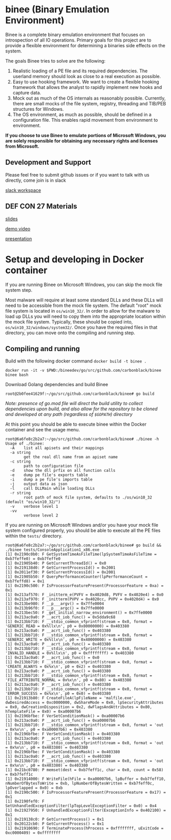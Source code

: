 # binee (Binary Emulation Environment)

Binee is a complete binary emulation environment that focuses on introspection
of all IO operations. Primary goals for this project are to provide a flexible
environment for determining a binaries side effects on the system.

The goals Binee tries to solve are the following:

1. Realistic loading of a PE file and its required dependencies. The userland
   memory should look as close to a real execution as possible.
2. Easy to use hooking framework. We want to create a flexible hooking
   framework that allows the analyst to rapidly implement new hooks and capture
   data.
3. Mock out as much of the OS internals as reasonably possible. Currently,
   there are small mocks of the file system, registry, threading and TIB/PEB
   structures for Windows.
4. The OS environment, as much as possible, should be defined in a
   configuration file. This enables rapid movement from environment to
   environment.

**If you choose to use Binee to emulate portions of Microsoft Windows, you are
solely responsible for obtaining any necessary rights and licenses from
Microsoft.**

## Development and Support

Please feel free to submit github issues or if you want to talk with us directly, come join is in slack

[slack workspace](https://join.slack.com/t/cb-binee/shared_invite/enQtODAwMjM5NzU4MDY4LTE3ZjJkY2FiNmIwMjExOTcwZDAxMjllZjdhODExNDZiZGFkOTJkZTU4YzY0YzVmMTc0N2ExMmYzMzg5MjNhOWU)

## DEF CON 27 Materials

[slides](https://github.com/carbonblack/binee/blob/defcon27/Kyle%20Gwinnup%20-%20Next%20Generation%20Process%20Emulation%20with%20Binee.pdf)

[demo video](https://github.com/carbonblack/binee/blob/defcon27/Kyle%20Gwinnup%20-%20Next%20Generation%20Process%20Emulation%20with%20Binee%20Demo.mp4)

[presentation](https://www.youtube.com/watch?v=z4OvVFw5pYI)

# Setup and developing in Docker container

If you are running Binee on Microsoft Windows, you can skip the mock file system step. 

Most malware will require at least some standard DLLs and these DLLs will need
to be accessible from the mock file system. The default "root" mock file system
is located in `os/win10_32/`. In order to allow for the malware to load up DLLs
you will need to copy them into the appropriate location within the mock file
system. Typically, these should be copied into,
`os/win10_32/windows/system32/`. Once you have the required files in that
directory, you can move onto the compiling and running step.

## Compiling and running

Build with the following docker command `docker build -t binee .`

```
docker run -it -v $PWD:/bineedev/go/src/github.com/carbonblack/binee binee bash
```

Download Golang dependencies and build Binee 

```
root@2b0fee41629f:~/go/src/github.com/carbonblack/binee# go build
```
_Note: presence of go.mod file will direct the build utility to collect dependencies upon build, and also allow for the repository to be cloned and developed at any path (regardless of `$GOPATH`) directory_


At this point you should be able to execute binee within the Docker container
and see the usage menu.

```
root@6a6fe8c2b2a7:~/go/src/github.com/carbonblack/binee# ./binee -h
Usage of ./binee:
  -A    list all apisets and their mappings
  -a string
        get the real dll name from an apiset name
  -c string
        path to configuration file
  -d    show the dll prfix on all function calls
  -e    dump pe file's exports table
  -i    dump a pe file's imports table
  -j    output data as json
  -l    call DLLMain while loading DLLs
  -r string
        root path of mock file system, defaults to ./os/win10_32 (default "os/win10_32/")
  -v    verbose level 1
  -vv
        verbose level 2
```

If you are running on Microsoft Windows and/or you have your mock file system
configured properly, you should be able to execute all the PE files within the
`tests/` directory.

```
root@6a6fe8c2b2a7:~/go/src/github.com/carbonblack/binee# go build && ./binee tests/ConsoleApplication1_x86.exe 
[1] 0x2190c0b0: F GetSystemTimeAsFileTime(lpSystemTimeAsFileTime = 0xb7feffe0) = 0xb7feffe0
[1] 0x21905b40: P GetCurrentThreadId() = 0x0
[1] 0x219138d0: P GetCurrentProcessId() = 0x2001
[1] 0x2011ef30: P GetCurrentProcessId() = 0x2001
[1] 0x21905b50: F QueryPerformanceCounter(lpPerformanceCount = 0xb7feffd8) = 0x1
[1] 0x2190c500: F IsProcessorFeaturePresent(ProcessorFeature = 0xa) = 0x1
[1] 0x213af570: F _initterm_e(PVFV = 0x4020d8, PVFV = 0x4020e4) = 0x0
[1] 0x213af970: F _initterm(PVPV = 0x4020cc, PVPV = 0x4020d4) = 0x0
[1] 0x213be980: F __p___argv() = 0x7ffe0004
[1] 0x213b96f0: F __p___argc() = 0x7ffe0000
[1] 0x213bec50: F _get_initial_narrow_environment() = 0x7ffe0000
[1] 0x213ac0a0: P __acrt_iob_func() = 0x5dda9c68
[1] 0x213bb710: F __stdio_common_vfprintf(stream = 0x0, format = 'GENERIC_READ = 0x%llx\n', p0 = 0x80000000) = 0x403380
[1] 0x213ac0a0: P __acrt_iob_func() = 0x403380
[1] 0x213bb710: F __stdio_common_vfprintf(stream = 0x0, format = 'GENERIC_WRITE = 0x%llx\n', p0 = 0x40000000) = 0x403380
[1] 0x213ac0a0: P __acrt_iob_func() = 0x403380
[1] 0x213bb710: F __stdio_common_vfprintf(stream = 0x0, format = 'INVALID_HANDLE = 0x%llx\n', p0 = 0xffffffff) = 0x403380
[1] 0x213ac0a0: P __acrt_iob_func() = 0x0
[1] 0x213bb710: F __stdio_common_vfprintf(stream = 0x0, format = 'CREATE_ALWAYS = 0x%x\n', p0 = 0x2) = 0x403380
[1] 0x213ac0a0: P __acrt_iob_func() = 0x403380
[1] 0x213bb710: F __stdio_common_vfprintf(stream = 0x0, format = 'FILE_ATTRIBUTE_NORMAL = 0x%x\n', p0 = 0x80) = 0x403380
[1] 0x213ac0a0: P __acrt_iob_func() = 0x403380
[1] 0x213bb710: F __stdio_common_vfprintf(stream = 0x0, format = 'ERROR_SUCCESS = 0x%x\n', p0 = 0x0) = 0x403380
[1] 0x21913b80: F CreateFileA(lpFileName = 'malfile.exe', dwDesiredAccess = 0xc0000000, dwShareMode = 0x0, lpSecurityAttributes = 0x0, dwCreationDisposition = 0x2, dwFlagsAndAttributes = 0x80, hTemplateFile = 0x0) = 0xa00007b6
[1] 0x2196bfbe: F VerSetConditionMask() = 0xa00007b6
[1] 0x213ac0a0: P __acrt_iob_func() = 0xa00007b6
[1] 0x213bb710: F __stdio_common_vfprintf(stream = 0x0, format = 'out = 0x%x\n', p0 = 0xa00007b6) = 0x403380
[1] 0x2196bfbe: F VerSetConditionMask() = 0x403380
[1] 0x213ac0a0: P __acrt_iob_func() = 0x403380
[1] 0x213bb710: F __stdio_common_vfprintf(stream = 0x0, format = 'out = 0x%x\n', p0 = 0x403380) = 0x403380
[1] 0x2196bfbe: F VerSetConditionMask() = 0x403380
[1] 0x213ac0a0: P __acrt_iob_func() = 0x403380
[1] 0x213bb710: F __stdio_common_vfprintf(stream = 0x0, format = 'out = 0x%x\n', p0 = 0x403380) = 0x403380
[1] 0x21bc0780: P memset(dest = 0xb7feff1c, char = 0x0, count = 0x58) = 0xb7feff1c
[1] 0x21914000: F WriteFile(hFile = 0xa00007b6, lpBuffer = 0xb7feff10, nNumberOfBytesToWrite = 0xb, lpNumberOfBytesWritten = 0xb7feff0c, lpOverlapped = 0x0) = 0xb
[1] 0x2190c500: F IsProcessorFeaturePresent(ProcessorFeature = 0x17) = 0x1
[1] 0x2190fef0: F SetUnhandledExceptionFilter(lpTopLevelExceptionFilter = 0x0) = 0x4
[1] 0x21927950: F UnhandledExceptionFilter(ExceptionInfo = 0x402100) = 0x1
[1] 0x219138c0: P GetCurrentProcess() = 0x1
[1] 0x20122cb0: P GetCurrentProcess() = 0x1
[1] 0x21910690: F TerminateProcess(hProcess = 0xffffffff, uExitCode = 0xc0000409) = 0xffffffff
```


